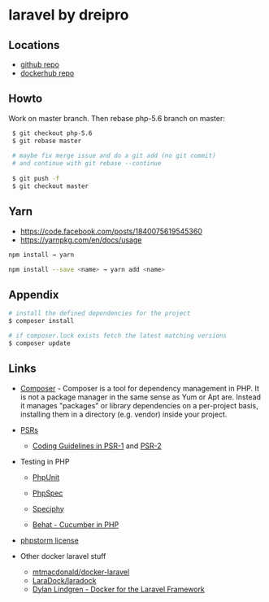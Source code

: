 # laravel by dreipro

## Locations

* [github repo](https://github.com/dreipro/laravel)
* [dockerhub repo](https://hub.docker.com/r/dreipro/laravel/)

## Howto

Work on master branch. Then rebase php-5.6 branch on master:

``` bash
 $ git checkout php-5.6
 $ git rebase master
 
 # maybe fix merge issue and do a git add (no git commit) 
 # and continue with git rebase --continue
 
 $ git push -f 
 $ git checkout master
```

## Yarn

* <https://code.facebook.com/posts/1840075619545360>
* <https://yarnpkg.com/en/docs/usage>

``` sh
npm install → yarn

npm install --save <name> → yarn add <name>
```


## Appendix

``` bash
# install the defined dependencies for the project
$ composer install

# if composer.lock exists fetch the latest matching versions
$ composer update
```


## Links

* [Composer](https://getcomposer.org/doc/00-intro.md) - Composer is a tool for dependency management in PHP. It is not a package manager in the same sense as Yum or Apt are. Instead it manages "packages" or library dependencies on a per-project basis, installing them in a directory (e.g. vendor) inside your project.

* [PSRs](http://www.php-fig.org/psr/)
  * [Coding Guidelines in PSR-1](http://www.php-fig.org/psr/psr-1/) and [PSR-2](http://www.php-fig.org/psr/psr-2/)

* Testing in PHP
  * [PhpUnit](https://phpunit.de/)
  * [PhpSpec](http://www.phpspec.net/en/stable/manual/getting-started.html)
  * [Speciphy](https://github.com/speciphy/speciphy)

  * [Behat - Cucumber in PHP](http://behat.org/en/latest/)

* [phpstorm license](http://us.idea.lanyus.com/)

* Other docker laravel stuff
  * [mtmacdonald/docker-laravel](https://github.com/mtmacdonald/docker-laravel)
  * [LaraDock/laradock](https://github.com/LaraDock/laradock)
  * [Dylan Lindgren - Docker for the Laravel Framework](http://dylanlindgren.com/docker-for-the-laravel-framework/)
